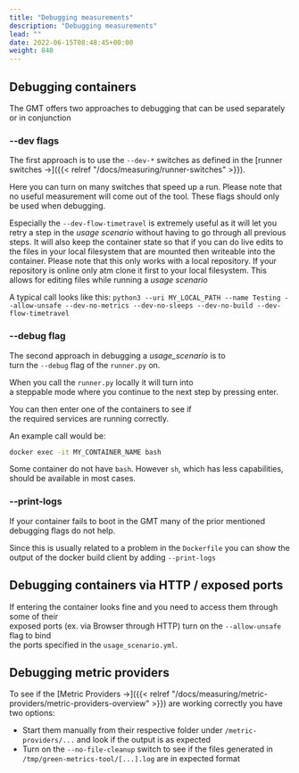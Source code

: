```yaml
---
title: "Debugging measurements"
description: "Debugging measurements"
lead: ""
date: 2022-06-15T08:48:45+00:00
weight: 840
---
```


## Debugging containers

The GMT offers two approaches to debugging that can be used
separately or in conjunction

### --dev flags
The first approach is to use the `--dev-*` switches as defined in the [runner switches →]({{< relref "/docs/measuring/runner-switches" >}}).

Here you can turn on many switches that speed up a run. Please note that no useful measurement
will come out of the tool. These flags should only be used when debugging.

Especially the `--dev-flow-timetravel` is extremely useful as it will let you retry a step in 
the *usage scenario* without having to go through all previous steps. It will also keep the container state so that if you can do live edits to the files in your local filesystem that are mounted then writeable into the container.
Please note that this only works with a local repository. If your repository is online only atm clone it first to your local filesystem. This allows for editing files while running a *usage scenario*

A typical call looks like this:
`python3 --uri MY_LOCAL_PATH --name Testing --allow-unsafe --dev-no-metrics --dev-no-sleeps --dev-no-build --dev-flow-timetravel`

### --debug flag
The second approach in debugging a *usage_scenario* is to  
turn the `--debug` flag of the `runner.py` on.

When you call the `runner.py` locally it will turn into  
a steppable mode where you continue to the next step by pressing enter.

You can then enter one of the containers to see if  
the required services are running correctly.

An example call would be:

```bash
docker exec -it MY_CONTAINER_NAME bash
```

Some container do not have `bash`. However `sh`, which has less capabilities,  
should be available in most cases.

### --print-logs

If your container fails to boot in the GMT many of the prior mentioned debugging flags do not help.

Since this is usually related to a problem in the `Dockerfile` you can show the output of the docker build client
by adding `--print-logs`

## Debugging containers via HTTP / exposed ports

If entering the container looks fine and you need to access them through some of their  
exposed ports (ex. via Browser through HTTP) turn on the `--allow-unsafe` flag to bind  
the ports specified in the `usage_scenario.yml`.

## Debugging metric providers

To see if the [Metric Providers →]({{< relref "/docs/measuring/metric-providers/metric-providers-overview" >}}) are working correctly you have two options:

- Start them manually from their respective folder under `/metric-providers/...` and look if the output is as expected
- Turn on the `--no-file-cleanup` switch to see if the files generated in `/tmp/green-metrics-tool/[...].log` are in expected format
